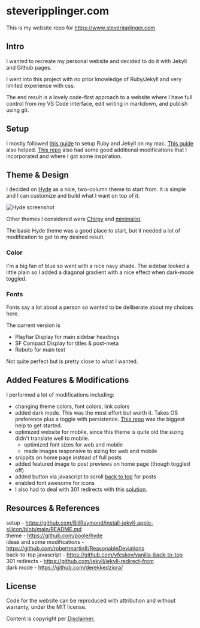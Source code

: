 # steveripplinger.com
This is my website repo for https://www.steveripplinger.com


## Intro
I wanted to recreate my personal website and decided to do it with Jekyll and Github pages. 

I went into this project with no prior knowledge of Ruby/Jekyll and very limited experience with css.

The end result is a lovely code-first approach to a website where I have full control from my VS Code interface, edit writing in markdown, and publish using git.

## Setup
I mostly followed [this guide](https://www.youtube.com/watch?v=UKB9ylw0G4U) to setup Ruby and Jekyll on my mac. [This guide](https://www.youtube.com/watch?v=EmSrQCDsMv4) also helped. [This repo](https://github.com/robertmartin8/ReasonableDeviations) also had some good additional modifications that I incorporated and where I got some inspiration.

## Theme & Design
I decided on [Hyde](https://github.com/poole/hyde) as a nice, two-column theme to start from. It is simple and I can customize and build what I want on top of it.

![Hyde screenshot](https://f.cloud.github.com/assets/98681/1831228/42af6c6a-7384-11e3-98fb-e0b923ee0468.png)

Other themes I considered were [Chirpy](https://github.com/cotes2020/jekyll-theme-chirpy/) and [minimalist](https://github.com/BDHU/minimalist).

The basic Hyde theme was a good place to start, but it needed a lot of modification to get to my desired result.

### Color
I'm a big fan of blue so went with a nice navy shade. The sidebar looked a little plain so I added a diagonal gradient with a nice effect when dark-mode toggled.

### Fonts
Fonts say a lot about a person so wanted to be deliberate about my choices here.

The current version is 
- Playfiar Display for main sidebar headings
- SF Compact Display for titles & post-meta
- Roboto for main text

Not quite perfect but is pretty close to what I wanted.

## Added Features & Modifications
I performed a lot of modifications including:
- changing theme colors, font colors, link colors
- added dark mode. This was the most effort but worth it. Takes OS preference plus a toggle with persistence. [This repo](https://github.com/derekkedziora/) was the biggest help to get started.
- optimized website for mobile, since this theme is quite old the sizing didn't translate well to mobile.
  - optimized font sizes for web and mobile
  - made images responsive to sizing for web and mobile
- snippits on home page instead of full posts
- added featured image to post previews on home page (though toggled off)
- added button via javascript to scroll [back to top](https://github.com/vfeskov/vanilla-back-to-top) for posts
- enabled font awesome for icons
- I also had to deal with 301 redirects with this [solution](https://github.com/jekyll/jekyll-redirect-from).

## Resources & References
setup - https://github.com/BillRaymond/install-jekyll-apple-silicon/blob/main/README.md  
theme - https://github.com/poole/hyde  
ideas and some modifications - https://github.com/robertmartin8/ReasonableDeviations  
back-to-top javascript - https://github.com/vfeskov/vanilla-back-to-top  
301 redirects - https://github.com/jekyll/jekyll-redirect-from  
dark mode - https://github.com/derekkedziora/


## License
Code for the website can be reproduced with attribution and without warranty, under the MIT license.

Content is copyright per <a href="/disclaimer">Disclaimer.</a>
